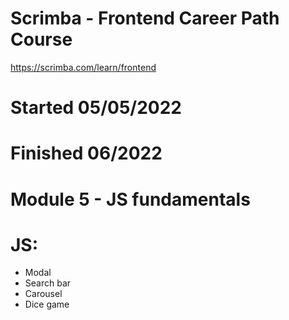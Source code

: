 # Scrimba - Frontend Career Path Course
https://scrimba.com/learn/frontend

# Started 05/05/2022
# Finished 06/2022

# Module 5 - JS fundamentals

# JS:<br>
- Modal<br>
- Search bar<br>
- Carousel<br>
- Dice game <br>
